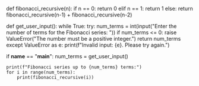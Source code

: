 def fibonacci_recursive(n):
    if n == 0:
        return 0
    elif n == 1:
        return 1
    else:
        return fibonacci_recursive(n-1) + fibonacci_recursive(n-2)

def get_user_input():
    while True:
        try:
            num_terms = int(input("Enter the number of terms for the Fibonacci series: "))
            if num_terms <= 0:
                raise ValueError("The number must be a positive integer.")
            return num_terms
        except ValueError as e:
            print(f"Invalid input: {e}. Please try again.")

if __name__ == "__main__":
    num_terms = get_user_input()
    
    print(f"Fibonacci series up to {num_terms} terms:")
    for i in range(num_terms):
        print(fibonacci_recursive(i))
